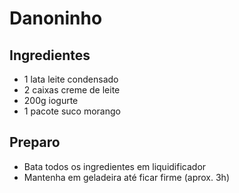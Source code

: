 # Danoninho

## Ingredientes

- 1 lata leite condensado
- 2 caixas creme de leite
- 200g iogurte
- 1 pacote suco morango

## Preparo
- Bata todos os ingredientes em liquidificador
- Mantenha em geladeira até ficar firme (aprox. 3h)
